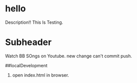 # hello

Description!! 
This Is Testing.

# Subheader
Watch BB SOngs on Youtube.
new change can't commit push.

##localDevelopment
1. open index.html in browser.
